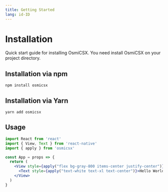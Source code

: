 ```yaml
---
title: Getting Started
lang: id-ID
---
```

# Installation
Quick start guide for installing OsmiCSX. You need install OsmiCSX on your project directory.

## Installation via npm
```
npm install osmicsx
```

## Installation via Yarn
```
yarn add osmicsx
```

## Usage
```jsx harmony
import React from 'react'
import { View, Text } from 'react-native'
import { apply } from 'osmicsx'

const App = props => {
  return (
    <View style={apply("flex bg-gray-800 items-center justify-center")}>
      <Text style={apply("text-white text-xl text-center")}>Hello World!</Text>
    </View>
  )
} 
```
